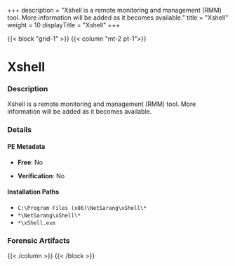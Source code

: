 +++
description = "Xshell is a remote monitoring and management (RMM) tool. More information will be added as it becomes available."
title = "Xshell"
weight = 10
displayTitle = "Xshell"
+++


{{< block "grid-1" >}}
{{< column "mt-2 pt-1">}}

# Xshell


### Description

Xshell is a remote monitoring and management (RMM) tool. More information will be added as it becomes available.




### Details


#### PE Metadata


- **Free**: No

- **Verification**: No




#### Installation Paths
- `C:\Program Files (x86)\NetSarang\xShell\*`
- `*\NetSarang\xShell\*`
- `*\xShell.exe`

### Forensic Artifacts










{{< /column >}}
{{< /block >}}

